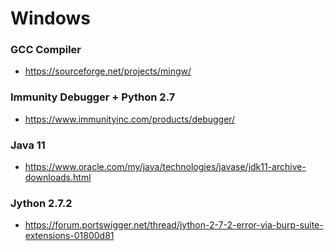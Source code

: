 # Windows 

### GCC Compiler
- https://sourceforge.net/projects/mingw/

### Immunity Debugger + Python 2.7
- https://www.immunityinc.com/products/debugger/

### Java 11
- https://www.oracle.com/my/java/technologies/javase/jdk11-archive-downloads.html

### Jython 2.7.2
- https://forum.portswigger.net/thread/jython-2-7-2-error-via-burp-suite-extensions-01800d81

